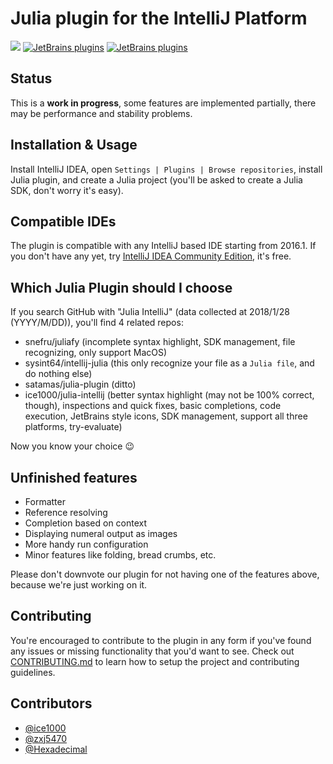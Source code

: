 # Julia plugin for the IntelliJ Platform

[![](https://tinyurl.com/y9e4n2zh)](https://github.com/ice1000/julia-intellij)
[![JetBrains plugins](https://img.shields.io/jetbrains/plugin/v/10413-julia.svg)](https://plugins.jetbrains.com/plugin/10413-julia)
[![JetBrains plugins](https://img.shields.io/jetbrains/plugin/d/10413-julia.svg)](https://plugins.jetbrains.com/plugin/10413-julia)

## Status

This is a **work in progress**, some features are implemented partially, there may be performance and stability problems.

## Installation \& Usage

Install IntelliJ IDEA, open `Settings | Plugins | Browse repositories`,
install Julia plugin, and create a Julia project (you'll be asked to create a Julia SDK, don't worry it's easy).

## Compatible IDEs

The plugin is compatible with any IntelliJ based IDE starting from 2016.1.
If you don't have any yet, try [IntelliJ IDEA Community Edition](https://www.jetbrains.com/idea/),
it's free.

## Which Julia Plugin should I choose

If you search GitHub with "Julia IntelliJ" (data collected at 2018/1/28 (YYYY/M/DD)),
you'll find 4 related repos:

+ snefru/juliafy (incomplete syntax highlight, SDK management, file recognizing, only support MacOS)
+ sysint64/intellij-julia (this only recognize your file as a `Julia file`, and do nothing else)
+ satamas/julia-plugin (ditto)
+ ice1000/julia-intellij
 (better syntax highlight (may not be 100% correct, though),
  inspections and quick fixes,
  basic completions,
  code execution,
  JetBrains style icons,
  SDK management,
  support all three platforms,
  try-evaluate)

Now you know your choice :wink:

## Unfinished features

+ Formatter
+ Reference resolving
+ Completion based on context
+ Displaying numeral output as images
+ More handy run configuration
+ Minor features like folding, bread crumbs, etc.

Please don't downvote our plugin for not having one of the features above, because we're just working on it.

## Contributing

You're encouraged to contribute to the plugin in any form if you've found any issues or missing functionality that you'd want to see.
Check out [CONTRIBUTING.md](./CONTRIBUTING.md) to learn how to setup the project and contributing guidelines.

## Contributors

+ [@ice1000](https://github.com/ice1000)
+ [@zxj5470](https://github.com/zxj5470)
+ [@Hexadecimal](https://github.com/Hexadecimaaal)
